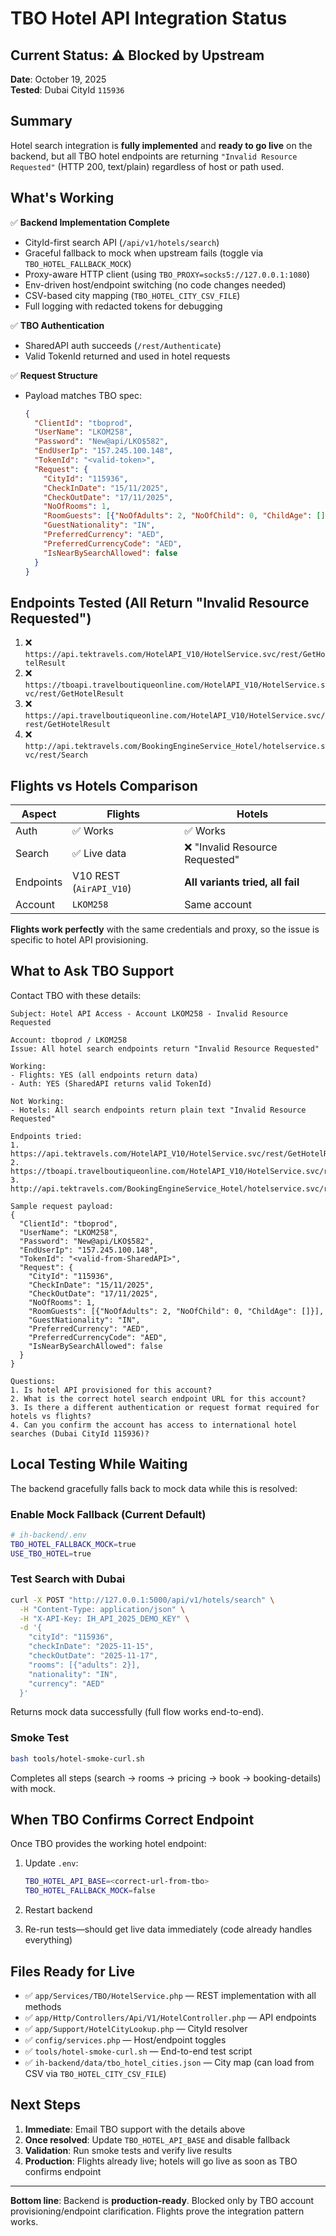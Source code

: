 # TBO Hotel API Integration Status

## Current Status: ⚠️ Blocked by Upstream

**Date**: October 19, 2025  
**Tested**: Dubai CityId `115936`

## Summary

Hotel search integration is **fully implemented** and **ready to go live** on the backend, but all TBO hotel endpoints are returning `"Invalid Resource Requested"` (HTTP 200, text/plain) regardless of host or path used.

## What's Working

✅ **Backend Implementation Complete**
- CityId-first search API (`/api/v1/hotels/search`)
- Graceful fallback to mock when upstream fails (toggle via `TBO_HOTEL_FALLBACK_MOCK`)
- Proxy-aware HTTP client (using `TBO_PROXY=socks5://127.0.0.1:1080`)
- Env-driven host/endpoint switching (no code changes needed)
- CSV-based city mapping (`TBO_HOTEL_CITY_CSV_FILE`)
- Full logging with redacted tokens for debugging

✅ **TBO Authentication**
- SharedAPI auth succeeds (`/rest/Authenticate`)
- Valid TokenId returned and used in hotel requests

✅ **Request Structure**
- Payload matches TBO spec:
  ```json
  {
    "ClientId": "tboprod",
    "UserName": "LKOM258",
    "Password": "New@api/LKO$582",
    "EndUserIp": "157.245.100.148",
    "TokenId": "<valid-token>",
    "Request": {
      "CityId": "115936",
      "CheckInDate": "15/11/2025",
      "CheckOutDate": "17/11/2025",
      "NoOfRooms": 1,
      "RoomGuests": [{"NoOfAdults": 2, "NoOfChild": 0, "ChildAge": []}],
      "GuestNationality": "IN",
      "PreferredCurrency": "AED",
      "PreferredCurrencyCode": "AED",
      "IsNearBySearchAllowed": false
    }
  }
  ```

## Endpoints Tested (All Return "Invalid Resource Requested")

1. ❌ `https://api.tektravels.com/HotelAPI_V10/HotelService.svc/rest/GetHotelResult`
2. ❌ `https://tboapi.travelboutiqueonline.com/HotelAPI_V10/HotelService.svc/rest/GetHotelResult`
3. ❌ `https://api.travelboutiqueonline.com/HotelAPI_V10/HotelService.svc/rest/GetHotelResult`
4. ❌ `http://api.tektravels.com/BookingEngineService_Hotel/hotelservice.svc/rest/Search`

## Flights vs Hotels Comparison

| Aspect | Flights | Hotels |
|--------|---------|--------|
| Auth | ✅ Works | ✅ Works |
| Search | ✅ Live data | ❌ "Invalid Resource Requested" |
| Endpoints | V10 REST (`AirAPI_V10`) | **All variants tried, all fail** |
| Account | `LKOM258` | Same account |

**Flights work perfectly** with the same credentials and proxy, so the issue is specific to hotel API provisioning.

## What to Ask TBO Support

Contact TBO with these details:

```
Subject: Hotel API Access - Account LKOM258 - Invalid Resource Requested

Account: tboprod / LKOM258
Issue: All hotel search endpoints return "Invalid Resource Requested"

Working:
- Flights: YES (all endpoints return data)
- Auth: YES (SharedAPI returns valid TokenId)

Not Working:
- Hotels: All search endpoints return plain text "Invalid Resource Requested"

Endpoints tried:
1. https://api.tektravels.com/HotelAPI_V10/HotelService.svc/rest/GetHotelResult
2. https://tboapi.travelboutiqueonline.com/HotelAPI_V10/HotelService.svc/rest/GetHotelResult
3. http://api.tektravels.com/BookingEngineService_Hotel/hotelservice.svc/rest/Search

Sample request payload:
{
  "ClientId": "tboprod",
  "UserName": "LKOM258",
  "Password": "New@api/LKO$582",
  "EndUserIp": "157.245.100.148",
  "TokenId": "<valid-from-SharedAPI>",
  "Request": {
    "CityId": "115936",
    "CheckInDate": "15/11/2025",
    "CheckOutDate": "17/11/2025",
    "NoOfRooms": 1,
    "RoomGuests": [{"NoOfAdults": 2, "NoOfChild": 0, "ChildAge": []}],
    "GuestNationality": "IN",
    "PreferredCurrency": "AED",
    "PreferredCurrencyCode": "AED",
    "IsNearBySearchAllowed": false
  }
}

Questions:
1. Is hotel API provisioned for this account?
2. What is the correct hotel search endpoint URL for this account?
3. Is there a different authentication or request format required for hotels vs flights?
4. Can you confirm the account has access to international hotel searches (Dubai CityId 115936)?
```

## Local Testing While Waiting

The backend gracefully falls back to mock data while this is resolved:

### Enable Mock Fallback (Current Default)
```bash
# ih-backend/.env
TBO_HOTEL_FALLBACK_MOCK=true
USE_TBO_HOTEL=true
```

### Test Search with Dubai
```bash
curl -X POST "http://127.0.0.1:5000/api/v1/hotels/search" \
  -H "Content-Type: application/json" \
  -H "X-API-Key: IH_API_2025_DEMO_KEY" \
  -d '{
    "cityId": "115936",
    "checkInDate": "2025-11-15",
    "checkOutDate": "2025-11-17",
    "rooms": [{"adults": 2}],
    "nationality": "IN",
    "currency": "AED"
  }'
```

Returns mock data successfully (full flow works end-to-end).

### Smoke Test
```bash
bash tools/hotel-smoke-curl.sh
```

Completes all steps (search → rooms → pricing → book → booking-details) with mock.

## When TBO Confirms Correct Endpoint

Once TBO provides the working hotel endpoint:

1. Update `.env`:
   ```bash
   TBO_HOTEL_API_BASE=<correct-url-from-tbo>
   TBO_HOTEL_FALLBACK_MOCK=false
   ```

2. Restart backend

3. Re-run tests—should get live data immediately (code already handles everything)

## Files Ready for Live

- ✅ `app/Services/TBO/HotelService.php` — REST implementation with all methods
- ✅ `app/Http/Controllers/Api/V1/HotelController.php` — API endpoints
- ✅ `app/Support/HotelCityLookup.php` — CityId resolver
- ✅ `config/services.php` — Host/endpoint toggles
- ✅ `tools/hotel-smoke-curl.sh` — End-to-end test script
- ✅ `ih-backend/data/tbo_hotel_cities.json` — City map (can load from CSV via `TBO_HOTEL_CITY_CSV_FILE`)

## Next Steps

1. **Immediate**: Email TBO support with the details above
2. **Once resolved**: Update `TBO_HOTEL_API_BASE` and disable fallback
3. **Validation**: Run smoke tests and verify live results
4. **Production**: Flights already live; hotels will go live as soon as TBO confirms endpoint

---

**Bottom line**: Backend is **production-ready**. Blocked only by TBO account provisioning/endpoint clarification. Flights prove the integration pattern works.


